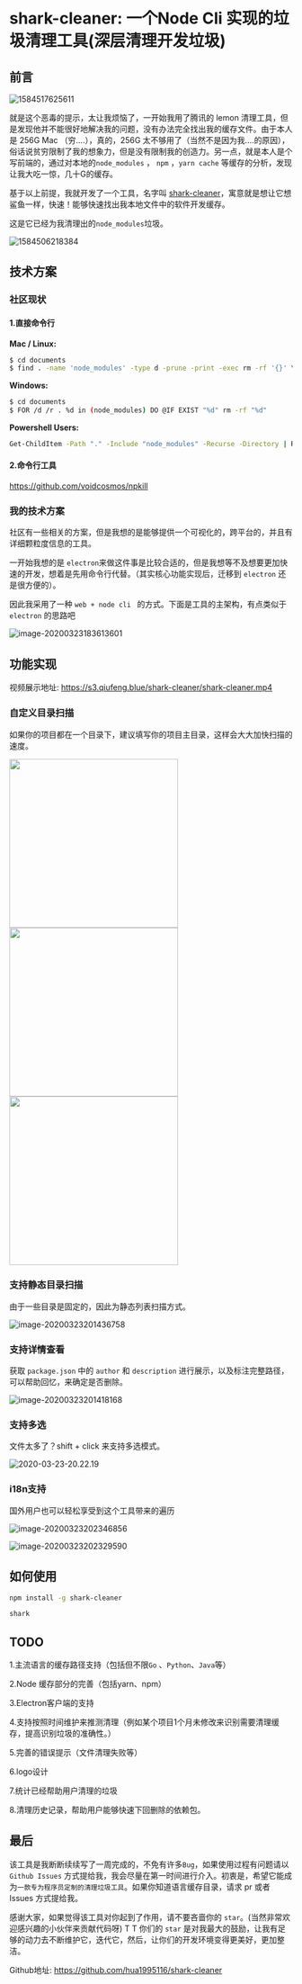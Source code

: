 # shark-cleaner: 一个Node Cli 实现的垃圾清理工具(深层清理开发垃圾)

## 前言

![1584517625611](https://s3.qiufeng.blue/blog/1584517625611.jpg)

就是这个恶毒的提示，太让我烦恼了，一开始我用了腾讯的 lemon 清理工具，但是发现他并不能很好地解决我的问题，没有办法完全找出我的缓存文件。由于本人是 256G Mac （穷....），真的，256G 太不够用了（当然不是因为我....的原因），俗话说贫穷限制了我的想象力，但是没有限制我的创造力。另一点，就是本人是个写前端的，通过对本地的`node_modules` ， `npm` ，`yarn cache` 等缓存的分析，发现让我大吃一惊，几十G的缓存。

基于以上前提，我就开发了一个工具，名字叫 [shark-cleaner](https://github.com/hua1995116/shark-cleaner)，寓意就是想让它想鲨鱼一样，快速！能够快速找出我本地文件中的软件开发缓存。

这是它已经为我清理出的`node_modules`垃圾。

![1584506218384](https://s3.qiufeng.blue/blog/1584506218384.jpg)

## 技术方案

### 社区现状

#### 1.直接命令行

 **Mac / Linux:**

```bash
$ cd documents
$ find . -name 'node_modules' -type d -prune -print -exec rm -rf '{}' \;
```

**Windows:**

```bash
$ cd documents
$ FOR /d /r . %d in (node_modules) DO @IF EXIST "%d" rm -rf "%d"
```

**Powershell Users:**

```bash
Get-ChildItem -Path "." -Include "node_modules" -Recurse -Directory | Remove-Item -Recurse -Force
```

#### 2.命令行工具

https://github.com/voidcosmos/npkill

### 我的技术方案

社区有一些相关的方案，但是我想的是能够提供一个可视化的，跨平台的，并且有详细颗粒度信息的工具。

一开始我想的是 `electron`来做这件事是比较合适的，但是我想等不及想要更加快速的开发，想着是先用命令行代替。（其实核心功能实现后，迁移到 `electron` 还是很方便的）。

因此我采用了一种 `web + node cli `  的方式。下面是工具的主架构，有点类似于` electron` 的思路吧

![image-20200323183613601](https://s3.qiufeng.blue/blog/image-20200323183613601.png)

## 功能实现

视频展示地址: https://s3.qiufeng.blue/shark-cleaner/shark-cleaner.mp4

### 自定义目录扫描

如果你的项目都在一个目录下，建议填写你的项目主目录，这样会大大加快扫描的速度。

<img src="https://s3.qiufeng.blue/shark-cleaner/shark-init.jpg" width="300"/>

<img src="https://s3.qiufeng.blue/shark-cleaner/shark-scanner.jpg" width="300"/>



<img src="https://s3.qiufeng.blue/shark-cleaner/shark-computed.jpg" width="300"/>

### 支持静态目录扫描

由于一些目录是固定的，因此为静态列表扫描方式。

![image-20200323201436758](https://s3.qiufeng.blue/blog/image-20200323201436758.png)

### 支持详情查看

获取 `package.json` 中的 `author` 和 `description` 进行展示，以及标注完整路径，可以帮助回忆，来确定是否删除。

![image-20200323201418168](https://s3.qiufeng.blue/blog/image-20200323201418168.png)

### 支持多选

文件太多了？shift + click 来支持多选模式。

![2020-03-23-20.22.19](https://s3.qiufeng.blue/blog/2020-03-23-20.22.19.gif)

### i18n支持

国外用户也可以轻松享受到这个工具带来的遍历

![image-20200323202346856](https://s3.qiufeng.blue/blog/image-20200323202346856.png)

![image-20200323202329590](https://s3.qiufeng.blue/blog/image-20200323202329590.png)



## 如何使用

```bash
npm install -g shark-cleaner

shark
```

## TODO

1.主流语言的缓存路径支持（包括但不限`Go` 、`Python`、`Java`等）

2.Node 缓存部分的完善（包括yarn、npm）

3.Electron客户端的支持

4.支持按照时间维护来推测清理（例如某个项目1个月未修改来识别需要清理缓存，提高识别垃圾的准确性。）

5.完善的错误提示（文件清理失败等）

6.logo设计

7.统计已经帮助用户清理的垃圾

8.清理历史记录，帮助用户能够快速下回删除的依赖包。



## 最后

该工具是我断断续续写了一周完成的，不免有许多`Bug`，如果使用过程有问题请以 `Github Issues` 方式提给我，我会尽量在第一时间进行介入。初衷是，希望它能成为`一款专为程序员定制的清理垃圾工具`。如果你知道语言缓存目录，请求 pr 或者 Issues 方式提给我。

感谢大家，如果觉得该工具对你起到了作用，请不要吝啬你的 `star`。(当然非常欢迎感兴趣的小伙伴来贡献代码呀) T T 你们的 `star` 是对我最大的鼓励，让我有足够的动力去不断维护它，迭代它，然后，让你们的开发环境变得更美好，更加整洁。

Github地址: https://github.com/hua1995116/shark-cleaner

